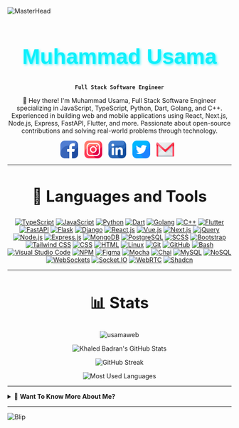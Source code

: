 ![MasterHead](https://user-images.githubusercontent.com/10498744/210012254-234538ff-d198-48aa-8964-37e6fd45d227.gif)

<div align="center">

<h1 style="font-family: 'Montserrat', sans-serif; font-size: 48px; color: #0FF0FC; font-weight: bold; text-shadow: 2px 2px 5px #0ff0fcbe;"> Muhammad Usama </h1>

**`Full Stack Software Engineer`**

👋 Hey there! I'm Muhammad Usama, Full Stack Software Engineer specializing in JavaScript, TypeScript, Python, Dart, Golang, and C++. Experienced in building web and mobile applications using React, Next.js, Node.js, Express, FastAPI, Flutter, and more. Passionate about open-source contributions and solving real-world problems through technology.

</div>

<div align="center">
  <a href="https://www.facebook.com/usamadev97/" target="_blank"><img src="./assets/facebook.png" alt="Facebook" style="width: 40px; height: 40px; margin-right: 10px; vertical-align: middle;"></a>
<a href="https://www.instagram.com/musama01official/" target="_blank"><img src="./assets/instagram.png" alt="Instagram" style="width: 40px; height: 40px; margin-right: 10px; vertical-align: middle;"></a>
<a href="https://www.linkedin.com/in/alpha97/" target="_blank"><img src="./assets/linkedin.png" alt="LinkedIn" style="width: 40px; height: 40px; margin-right: 10px; vertical-align: middle;"></a>
<a href="https://twitter.com/usama30289" target="_blank"><img src="./assets/twitter.png" alt="Twitter" style="width: 40px; height: 40px; margin-right: 10px; vertical-align: middle;"></a>
<a href="mailto:muhammadusama30289@gmail.com
" target="_blank"><img src="./assets/gmail.png" alt="Gmail" style="width: 40px; height: 40px; margin-right: 10px; vertical-align: middle;"></a>
</div>

---

<div align="center">
  <h2 style="font-size: 35px;">📙 Languages and Tools</h2>

[![TypeScript](https://img.shields.io/badge/TypeScript-3178C6?style=for-the-badge&logo=typescript&logoColor=white)](https://www.typescriptlang.org/)
[![JavaScript](https://img.shields.io/badge/JavaScript-F7DF1E?style=for-the-badge&logo=javascript&logoColor=black)](https://www.javascript.com/)
[![Python](https://img.shields.io/badge/Python-3776AB?style=for-the-badge&logo=python&logoColor=white)](https://www.python.org/)
[![Dart](https://img.shields.io/badge/Dart-0175C2?style=for-the-badge&logo=dart&logoColor=white)](https://dart.dev/)
[![Golang](https://img.shields.io/badge/Go-00ADD8?style=for-the-badge&logo=go&logoColor=white)](https://golang.org/)
[![C++](https://img.shields.io/badge/C++-00599C?style=for-the-badge&logo=c%2B%2B&logoColor=white)](https://isocpp.org/)
[![Flutter](https://img.shields.io/badge/Flutter-02569B?style=for-the-badge&logo=flutter&logoColor=white)](https://flutter.dev/)
[![FastAPI](https://img.shields.io/badge/FastAPI-009688?style=for-the-badge&logo=fastapi&logoColor=white)](https://fastapi.tiangolo.com/)
[![Flask](https://img.shields.io/badge/Flask-000000?style=for-the-badge&logo=flask&logoColor=white)](https://flask.palletsprojects.com/)
[![Django](https://img.shields.io/badge/Django-092E20?style=for-the-badge&logo=django&logoColor=white)](https://www.djangoproject.com/)
[![React.js](https://img.shields.io/badge/React.js-61DAFB?style=for-the-badge&logo=react&logoColor=black)](https://reactjs.org/)
[![Vue.js](https://img.shields.io/badge/Vue.js-4FC08D?style=for-the-badge&logo=vue.js&logoColor=white)](https://vuejs.org/)
[![Next.js](https://img.shields.io/badge/Next.js-000000?style=for-the-badge&logo=next.js&logoColor=white)](https://nextjs.org/)
[![jQuery](https://img.shields.io/badge/jQuery-0769AD?style=for-the-badge&logo=jquery&logoColor=white)](https://jquery.com/)
[![Node.js](https://img.shields.io/badge/Node.js-339933?style=for-the-badge&logo=node.js&logoColor=white)](https://nodejs.org/)
[![Express.js](https://img.shields.io/badge/Express.js-000000?style=for-the-badge&logo=express&logoColor=white)](https://expressjs.com/)
[![MongoDB](https://img.shields.io/badge/MongoDB-47A248?style=for-the-badge&logo=mongodb&logoColor=white)](https://www.mongodb.com/)
[![PostgreSQL](https://img.shields.io/badge/PostgreSQL-336791?style=for-the-badge&logo=postgresql&logoColor=white)](https://www.postgresql.org/)
[![SCSS](https://img.shields.io/badge/SCSS-CC6699?style=for-the-badge&logo=sass&logoColor=white)](https://sass-lang.com/)
[![Bootstrap](https://img.shields.io/badge/Bootstrap-7952B3?style=for-the-badge&logo=bootstrap&logoColor=white)](https://getbootstrap.com/)
[![Tailwind CSS](https://img.shields.io/badge/Tailwind_CSS-38B2AC?style=for-the-badge&logo=tailwind-css&logoColor=white)](https://tailwindcss.com/)
[![CSS](https://img.shields.io/badge/CSS-1572B6?style=for-the-badge&logo=css3&logoColor=white)](https://www.w3.org/Style/CSS/)
[![HTML](https://img.shields.io/badge/HTML-E34F26?style=for-the-badge&logo=html5&logoColor=white)](https://html.spec.whatwg.org/multipage/)
[![Linux](https://img.shields.io/badge/Linux-FCC624?style=for-the-badge&logo=linux&logoColor=black)](https://www.linux.org/)
[![Git](https://img.shields.io/badge/Git-F05032?style=for-the-badge&logo=git&logoColor=white)](https://git-scm.com/)
[![GitHub](https://img.shields.io/badge/GitHub-181717?style=for-the-badge&logo=github&logoColor=white)](https://github.com/)
[![Bash](https://img.shields.io/badge/Bash-4EAA25?style=for-the-badge&logo=gnu-bash&logoColor=white)](https://www.gnu.org/software/bash/)
[![Visual Studio Code](https://img.shields.io/badge/Visual_Studio_Code-007ACC?style=for-the-badge&logo=visual-studio-code&logoColor=white)](https://code.visualstudio.com/)
[![NPM](https://img.shields.io/badge/NPM-CB3837?style=for-the-badge&logo=npm&logoColor=white)](https://www.npmjs.com/)
[![Figma](https://img.shields.io/badge/Figma-F24E1E?style=for-the-badge&logo=figma&logoColor=white)](https://www.figma.com/)
[![Mocha](https://img.shields.io/badge/Mocha-8D6748?style=for-the-badge&logo=mocha&logoColor=white)](https://mochajs.org/)
[![Chai](https://img.shields.io/badge/Chai-A30701?style=for-the-badge&logo=chai&logoColor=white)](https://www.chaijs.com/)
[![MySQL](https://img.shields.io/badge/MySQL-4479A1?style=for-the-badge&logo=mysql&logoColor=white)](https://www.mysql.com/)
[![NoSQL](https://img.shields.io/badge/NoSQL-3CB371?style=for-the-badge&logo=nosql&logoColor=white)](https://www.nosql-database.org/)
[![WebSockets](https://img.shields.io/badge/WebSockets-8A2BE2?style=for-the-badge&logo=websockets&logoColor=white)](https://developer.mozilla.org/en-US/docs/Web/API/WebSockets_API)
[![Socket.IO](https://img.shields.io/badge/Socket.IO-010101?style=for-the-badge&logo=socket.io&logoColor=white)](https://socket.io/)
[![WebRTC](https://img.shields.io/badge/WebRTC-333333?style=for-the-badge&logo=webrtc&logoColor=white)](https://webrtc.org/)
[![Shadcn](https://img.shields.io/badge/Shadcn-FF6F61?style=for-the-badge)](https://shadcn.dev/)

</div>

---

<div align="center">
  <h2 style="font-size: 35px;">📊 Stats</h2>

  <p> <img src="https://komarev.com/ghpvc/?username=usamaweb&label=Profile%20views&color=009999&style=for-the-badge" alt="usamaweb" /> </p>

<div class="stats" align="center">

![Khaled Badran's GitHub Stats](https://github-readme-stats.vercel.app/api?username=alphadev97&hide=stars&count_private=true&show_icons=true&theme=algolia&border_radius=20)

![GitHub Streak](https://streak-stats.demolab.com?user=alphadev97&count_private=true&theme=algolia&border_radius=20)

![Most Used Languages](https://github-readme-stats.vercel.app/api/top-langs/?username=alphadev97&layout=compact&show_icons=true&theme=algolia&border_radius=20)

</div>

</div>

---

<details>
<summary>👋 <strong>Want To Know More About Me?</strong></summary>

<p align="center">
  <img alt="Coding" width="400" src="https://em-content.zobj.net/source/microsoft-teams/363/wolf_1f43a.png">
</p>

# Muhammad Usama

Hi there! I'm Muhammad Usama, a versatile Full Stack Software Engineer with experience in developing robust and scalable web and mobile applications. My expertise spans a variety of languages and technologies, including JavaScript, TypeScript, Python, Dart, Golang, and C++.

## Skills and Expertise:

**Languages:**

- JavaScript
- TypeScript
- Python
- Dart
- Golang
- C++

**Front-End Development:**

- React
- Next.js
- React Native
- Tailwind CSS
- Shadcn
- Material UI

**Back-End Development:**

- Node.js
- Express
- FastAPI
- Flask
- Django

**Mobile Development:**

- Flutter
- React Native

**Database Management:**

- MongoDB
- PostgreSQL
- MySQL
- NoSQL

**Tools & Technologies:**

- Git
- Docker
- WebSockets
- Socket.IO
- WebRTC

**Algorithms and Data Structures:**

- Dijkstra’s Algorithm
- Merge Sort
- Bubble Sort
- Quick Sort
- Binary Search
- Graph Theory

## Major Projects:

- **Multi Vendor E-Commerce Web App:** Developed a multi-vendor platform with React and FastAPI, enabling multiple sellers to manage their products and orders.
- **CRM Web App:** Designed and implemented a CRM system with React and FastAPI to streamline sales, marketing, and customer service operations.
- **Messaging Mobile & Web App:** Created a cross-platform messaging application with React, React Native, and WebSockets for real-time communication and media sharing.
- **Video Conferencing App (WebRTC):** Developed a real-time video conferencing application using WebRTC, React, and Node.js, enabling high-quality video and audio communication with features like screen sharing and chat.
- **Property Listing Web App (MERN Stack):** Developed a feature-rich property listing platform with advanced search and property comparison functionalities.
- **Twitch Clone (Next.js):** Built a live streaming platform inspired by Twitch, focusing on real-time data handling and server-side rendering.
- **E-Commerce Web App (MERN Stack):** Created an e-commerce website with user authentication, product listings, shopping cart, and payment integration.
- **Restaurant Booking Mobile App:** Built a mobile app for restaurant bookings using React Native and Golang, with features like table reservations and menu browsing.

## Professional Experience:

- **GT Solutions USA, Full Stack Developer:** Developed and delivered 50+ full stack web applications.
- **BlueTech International, Full Stack Developer:** Worked closely with clients to gather requirements and provide technical solutions.
- **NUST-PENC, IT Specialist:** Managed network control room operations, conducted hardware diagnostics, and performed network troubleshooting.

## Open Source Contributions:

I actively contribute to open-source projects on GitHub, showcasing a collection of applications and demonstrating my commitment to continuous learning and community collaboration.

Feel free to explore my repositories and projects. I'm always open to collaboration and discussions about innovative tech solutions.

Let's connect and build something amazing together!

## Contact Information:

- **Email:** muhammadusama30289@gmail.com
- **LinkedIn:** [linkedin.com/in/alpha97](https://www.linkedin.com/in/alpha97/)
- **Portfolio:** [alpha97_Portfolio](#)

</details>

---

![Blip](./assets/blip-cc-melodysheep.gif)
